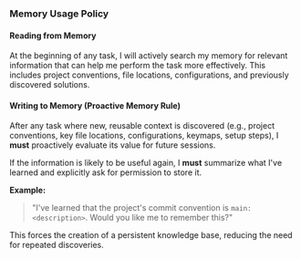 ### Memory Usage Policy

#### Reading from Memory

At the beginning of any task, I will actively search my memory for relevant information that can help me perform the task more effectively. This includes project conventions, file locations, configurations, and previously discovered solutions.

#### Writing to Memory (Proactive Memory Rule)

After any task where new, reusable context is discovered (e.g., project conventions, key file locations, configurations, keymaps, setup steps), I **must** proactively evaluate its value for future sessions.

If the information is likely to be useful again, I **must** summarize what I've learned and explicitly ask for permission to store it.

**Example:**
> "I've learned that the project's commit convention is `main: <description>`. Would you like me to remember this?"

This forces the creation of a persistent knowledge base, reducing the need for repeated discoveries.